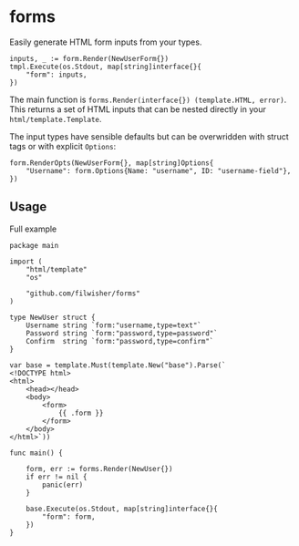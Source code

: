 # forms

Easily generate HTML form inputs from your types.

```
inputs, _ := form.Render(NewUserForm{})
tmpl.Execute(os.Stdout, map[string]interface{}{
    "form": inputs,
})
```

The main function is `forms.Render(interface{}) (template.HTML, error)`. This
returns a set of HTML inputs that can be nested directly in your
`html/template.Template`.

The input types have sensible defaults but can be overwridden with struct tags
or with explicit `Options`:

```
form.RenderOpts(NewUserForm{}, map[string]Options{
    "Username": form.Options{Name: "username", ID: "username-field"},
})
```



## Usage

Full example

```
package main

import (
	"html/template"
	"os"

	"github.com/filwisher/forms"
)

type NewUser struct {
	Username string `form:"username,type=text"`
	Password string `form:"password,type=password"`
	Confirm  string `form:"password,type=confirm"`
}

var base = template.Must(template.New("base").Parse(`
<!DOCTYPE html>
<html>
    <head></head>
    <body>
        <form>
            {{ .form }}
        </form>
    </body>
</html>`))

func main() {

	form, err := forms.Render(NewUser{})
	if err != nil {
		panic(err)
	}

	base.Execute(os.Stdout, map[string]interface{}{
		"form": form,
	})
}
```
